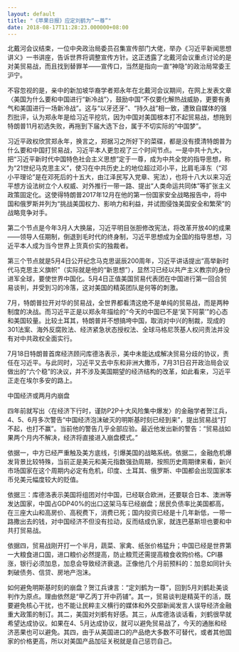 ```yaml
---
layout: default
title: "《苹果日报》应定刘鹤为“一尊”"
date: 2018-08-17T11:28:23.000000+08:00
---
```


北戴河会议结束，一位中央政治局委员召集宣传部门大佬，举办《习近平新闻思想讲义》一书讲座，告诉世界将调整宣传方针。这正透露了北戴河会议重点讨论的是对美贸易战，而且找到替罪羊——宣传口，当然是指向一直“神隐”的政治局常委王沪宁。

不容忽视的是，亲中的新加坡华裔学者郑永年在北戴河会议期间，在网上发表文章〈美国为什么要和中国进行“新冷战”〉，鼓励中国“不仅要化解热战威胁，更要有勇气和美国进行一场新冷战”。这与“以牙还牙”、“持久战”相一致，遭致自媒体的强烈批评，认为郑永年是给习近平挖坑，因为中国对美国根本打不起贸易战，想拖到特朗普11月初选失败，再拖到下届大选下台，属于不切实际的“中国梦”。

习近平政权欣赏郑永年，换言之，郑据习之所好下的菜碟，都是没有摸清特朗普为什么要和中国打贸易战，习近平本人更忽视了三个时间节点。一是中共十九大，把“习近平新时代中国特色社会主义思想”定于一尊，成为中共全党的指导思想，称为“21世纪马克思主义”，使习在中共历史上的地位超过邓小平，比肩毛泽东（“邓小平理论”是在邓死后的十五大，由江泽民写入党章、宪法），也将十八大以来习近平想方设法树立个人权威、对外推行一带一路、提出“人类命运共同体”等扩张主义政策固定化。这使得特朗普2017年12月在他的第一份国家安全战略报告中，将中国和俄罗斯并列为“挑战美国权力、影响力和利益，并试图侵蚀美国安全和繁荣”的战略竞争对手。

第二个节点是今年3月人大换届，习近平明目张胆修改宪法，将改革开放40的成果——领导人任期制，倒退到毛时代的终身制，习近平思想成为全国的指导思想，习近平本人成为当今世界上货真价实的独裁者。

第三个节点就是5月4日公开纪念马克思诞辰200周年，习近平讲话提出“高举新时代马克思主义旗帜”（实际就是他的“新思想”），显然习已经以共产主义教宗的身份进军全球，要使世界中国化。5月4日正值美国贸易代表团在中国进行第一回合贸易谈判，并受到习的冷落，这对美国的精英团队是何等的刺激。

7月，特朗普拉开对华的贸易战，全世界都看清这绝不是单纯的贸易战，而是两种制度的决战。而习近平正是以郑永年描绘的“今天的中国已不是‘吴下阿蒙’”的心态和美国较量。比较土耳其，特朗普并不想搞垮中国，取消对中兴的制裁，现成的301法案、海外反腐败法、经济紧急状态授权法、全球马格尼茨基人权问责法并没有对中共政权全面实行。

7月18日特朗普首席经济顾问库德洛表示，美中未能达成解决贸易分歧的协议，责任在习近平。与此同时，习近平又去中东和非洲大撒币，7月31日召开政治局会议做出的“六个稳”的决议，并不涉及美国期望的经济结构的改革，如此看来，习近平正走在埃尔多安的路上。

中国经济或两月内崩盘

四年前就写出〈在经济下行时，谨防P2P十大风险集中爆发〉的金融学者贺江兵，4、5、6月多次警告“中国经济泡沫破灭的明斯基时刻已经到来”，提出贸易战“打不起，也打不赢”。当前他的警告几乎全部应验。最近他发出新的警告：“贸易战如果两个月内不解决，经济将直接进入崩盘模式。”

依据一，中方已经严重触及美方底线，引爆美国的战略系统。依据二，金融危机爆发背景比较特殊，当前正是美元和美元指数强劲周期，按照历史周期律来看，新兴市场国家在这个周期内必定有危机，印度、土耳其、俄罗斯、中国都会出现国家本币兑美元幅度较大的贬值。

依据三：库德洛表示美国将组团对付中国，已经联合欧洲，还要联合日本、澳洲等发达国家，中国占GDP40%的出口这架马车已经崩盘；居民负债率比美国都高，在三座大山和高房价、高税费下，消费已死；国内投资已经是十几年新低，一带一路撒出去的钱，对中国经济不但没有拉动，反而结成仇家，就连巴基斯坦也要和中共打贸易战。

依据四，贸易战刚开打一个半月，蔬菜、家禽、纸张价格猛升；中国已经是世界第一大粮食进口国，进口粮价必然提高，防止粮荒还需提高粮食收购价格。CPI暴涨，银行必须加息，加息会导致经济衰退。正像他几个月前预料的：加息如同针头刺破债务、信贷、房地产泡沫。

如何避免明斯基时刻的崩盘？贺江兵谏言：“定刘鹤为一尊”，回到5月刘鹤赴美谈判作为原点。理由依然是“甲乙丙丁开中药铺”。其一，贸易谈判是精英干的活，既要避免核心干扰，也不能让民粹主义横行的媒体和外交部新闻发言人误导经济金融重大政策的制订。其二，美国对刘鹤有好感。其三，从库德洛谈话看，刘鹤很早就希望达成协议。如果在4、5月达成协议，就可以避免贸易战了，今天的通胀和经济恶果也可以避免。其四，由于从美国进口的产品绝大多数不可替代，或者其他国家的价格更高，所以对美国产品加征关税就是自己惩罚自己。

